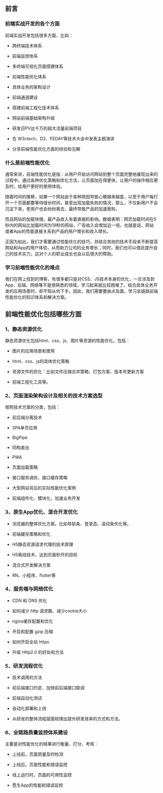 ## 前言

### 前端实战开发的各个方面

前端实战开发包括很多方面，比如：

- 跨终端技术体系

- 前端监控体系

- 多终端可视化页面搭建体系

- 前端性能优化体系

- 具体业务的架构设计

- 前端通道建设

- 搭建前端工程化技术体系

- 网站前端基础架构升级

- 研发日PV达千万的超大流量前端项目

- 在 W3ctech、D2、FEDAY等技术大会中发表主题演讲

- 分享前端性能优化方面的经验和见解

### 什么是前端性能优化

通常来讲，前端性能优化是指：从用户开始访问网站到整个页面完整地展现出来的过程中，通过各种优化策略和优化方法，让页面加在得更快，让用户的操作相应更及时，给用户更好的使用体验。

随着时间的推移，如果一个网站由于各种原因导致心梗越来越差，以至于用户每打开一个页面都要等待很长时间，甚至出现加载失败的情况，那么，不仅新用户不会沉淀下来，老用户也会纷纷离去，最终导致产品的加速衰败。

而且网站的加载快慢，最产品收入有着直接的影响。数据表明：网页加载时间在5秒内的网站比加载时间为19秒的网站，广告收入会增加近一倍。也就是说，网站或者App的性能直接关系到产品的用户增长和收入增长。

正因为如此，我们才需要通过性能优化的技巧，并结合其他的技术手段来不断提高网站和App的用户体验，从而助力公司的业务增长；同时，我们也可以借此提升自己的技术实力，这对个人的职业成长也会以后很大的帮助。

### 学习前端性能优化的难点

我们在网上找到的博客，有很多都只是对CSS、JS技术本身的优化，一旦涉及到App、后端、网络等不是很熟悉的领域，学习起来就比较困难了。结合具体业务开发的应用场景时，却不知从何下手。因此，我们需要要由点及面，学习全链路前端性能优化的知识体系和解决方案。

## 前端性能优化包括哪些方面

### 1、静态资源优化

静态资源优化包括html、css、js、图片等资源的性能优化。包括：

- 图片的应用场景和使用

- html、css、js的具体优化策略


- 资源文件的优化：比如文件压缩合并策略、打包方案、版本号更新方案

- 前端工程化工具等。


### 2、页面渲染架构设计及相关的技术方案选型

按照技术方案的分类，包括：

- 前后端分离技术

- SPA单页应用

- BigPipe

- 同构直出

- PWA

- 页面加载策略

- 接口服务调优、接口缓存策略

- 大型网站背后的实际性能优化案例

- 前端组件化、模块化，加速业务开发

### 3、原生App优化、混合开发优化

- 浏览器的整体优化方案。比如导航条、登录态、滚动条优化等。

- 前端缓存策略和优化

- H5静态资源请求代理的技术原理

- H5离线技术，达到页面秒开的目标

- 混合式开发解决方案

- RN、小程序、flutter等

### 4、服务端与网络优化

- CDN 和 DNS 优化

- 如何减少 http 请求数、减少cookie大小

- nginx缓存配置和优化

- 开启和配置 gzip 压缩

- 如何开启全站 https

- 升级 Http2.0 的好处和方法


### 5、研发流程优化

- 技术调用的方法

- 前后端接口约定、加快前后端接口联调

- 前端自动化测试

- 自动化部署和上线

- 从研发的整体流程层面梳理出提升研发效率的方式和方法。


### 6、全链路质量监控体系建设

主要是对性能优化的结果进行衡量、打分、考核：

- 上线前，页面质量及时检测

- 上线后，页面性能和错误监控

- 线上运行时，页面的可用性监控

- 愿生App的性能和错误监控
